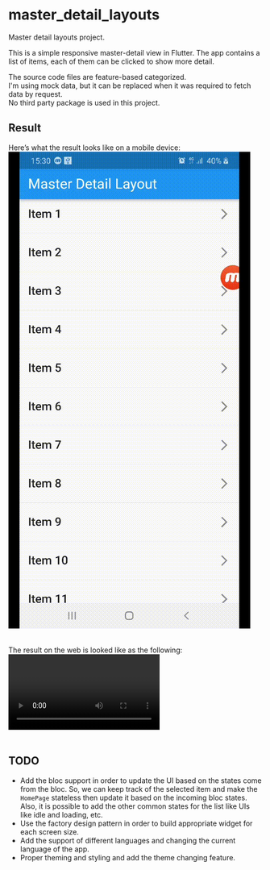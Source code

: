 # master_detail_layouts

Master detail layouts project.


This is a simple responsive master-detail view in Flutter.
The app contains a list of items, each of them can be clicked to show more detail.

The source code files are feature-based categorized. <br>
I'm using mock data, but it can be replaced when it was required to fetch data by request. <br>
No third party package is used in this project. <br>

## Result
Here’s what the result looks like on a mobile device: <br>
![Mobile_Preview](/mobile.gif) <br> <br>

The result on the web is looked like as the following:<br>
![Web_Preview](/web.mp4) <br> <br>

## TODO
* Add the bloc support in order to update the UI based on the states come from the bloc. So, we can keep track of the selected item and make the `HomePage` stateless then update it based on the incoming bloc states. Also, it is possible to add the other common states for the list like UIs like idle and loading, etc.  <br>
* Use the factory design pattern in order to build appropriate widget for each screen size. <br>
* Add the support of different languages and changing the current language of the app.
* Proper theming and styling and add the theme changing feature.

